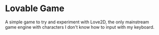 # Lovable Game

A simple game to try and experiment with Love2D, the only mainstream game engine with characters I don't know how to input with my keyboard.
